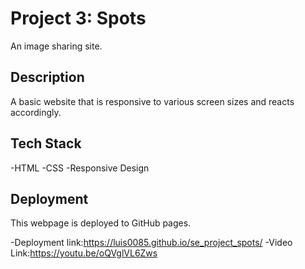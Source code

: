 # Project 3: Spots

An image sharing site.

## Description

A basic website that is responsive to various screen sizes and reacts accordingly.

## Tech Stack

-HTML
-CSS
-Responsive Design

## Deployment

This webpage is deployed to GitHub pages.

-Deployment link:https://luis0085.github.io/se_project_spots/
-Video Link:https://youtu.be/oQVglVL6Zws
